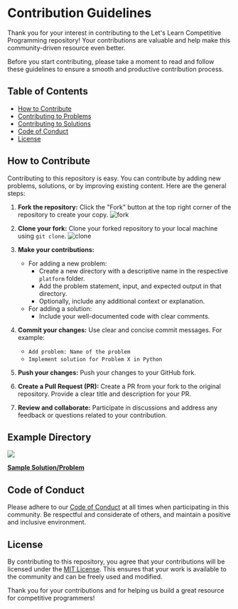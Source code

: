 # Contribution Guidelines

Thank you for your interest in contributing to the Let's Learn Competitive Programming repository! Your contributions are valuable and help make this community-driven resource even better.

Before you start contributing, please take a moment to read and follow these guidelines to ensure a smooth and productive contribution process.

## Table of Contents
- [How to Contribute](#how-to-contribute)
- [Contributing to Problems](#contributing-to-problems)
- [Contributing to Solutions](#contributing-to-solutions)
- [Code of Conduct](#code-of-conduct)
- [License](#license)

## How to Contribute

Contributing to this repository is easy. You can contribute by adding new problems, solutions, or by improving existing content. Here are the general steps:

1. **Fork the repository:** Click the "Fork" button at the top right corner of the repository to create your copy.
![fork](https://i.postimg.cc/Y2Zn1MXf/image.jpg)

2. **Clone your fork:** Clone your forked repository to your local machine using `git clone`.
![clone](https://i.postimg.cc/wB58r3rp/image.jpg)

3. **Make your contributions:**
   - For adding a new problem:
     - Create a new directory with a descriptive name in the respective `platform` folder.
     - Add the problem statement, input, and expected output in that directory.
     - Optionally, include any additional context or explanation.
   - For adding a solution:
     - Include your well-documented code with clear comments.

   
4. **Commit your changes:** Use clear and concise commit messages. For example:
   - `Add problem: Name of the problem`
   - `Implement solution for Problem X in Python`
   
5. **Push your changes:** Push your changes to your GitHub fork.

6. **Create a Pull Request (PR):** Create a PR from your fork to the original repository. Provide a clear title and description for your PR.

7. **Review and collaborate:** Participate in discussions and address any feedback or questions related to your contribution.

## Example Directory
![](https://i.postimg.cc/W4yWXVNv/image.png)

**[Sample Solution/Problem]()**

## Code of Conduct

Please adhere to our [Code of Conduct](CODE_OF_CONDUCT.md) at all times when participating in this community. Be respectful and considerate of others, and maintain a positive and inclusive environment.

## License

By contributing to this repository, you agree that your contributions will be licensed under the [MIT License](LICENSE). This ensures that your work is available to the community and can be freely used and modified.

Thank you for your contributions and for helping us build a great resource for competitive programmers!
